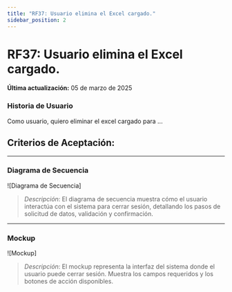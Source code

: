 ```yaml
---
title: "RF37: Usuario elimina el Excel cargado."  
sidebar_position: 2
---
```


# RF37: Usuario elimina el Excel cargado.

**Última actualización:** 05 de marzo de 2025

### Historia de Usuario

Como usuario, quiero eliminar el excel cargado para ...

  **Criterios de Aceptación:**
  - 

---

### Diagrama de Secuencia

![Diagrama de Secuencia] 

> *Descripción*: El diagrama de secuencia muestra cómo el usuario interactúa con el sistema para cerrar sesión, detallando los pasos de solicitud de datos, validación y confirmación.

---

### Mockup

![Mockup]

> *Descripción*: El mockup representa la interfaz del sistema donde el usuario puede cerrar sesión. Muestra los campos requeridos y los botones de acción disponibles.
